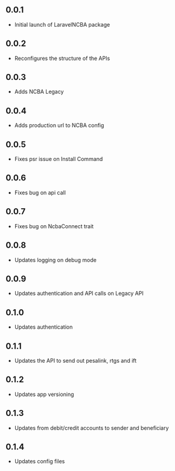 ## 0.0.1

- Initial launch of LaravelNCBA package

## 0.0.2

- Reconfigures the structure of the APIs

## 0.0.3

- Adds NCBA Legacy

## 0.0.4

- Adds production url to NCBA config

## 0.0.5

- Fixes psr issue on Install Command

## 0.0.6

- Fixes bug on api call

## 0.0.7

- Fixes bug on NcbaConnect trait

## 0.0.8

- Updates logging on debug mode

## 0.0.9

- Updates authentication and API calls on Legacy API

## 0.1.0

- Updates authentication

## 0.1.1

- Updates the API to send out pesalink, rtgs and ift

## 0.1.2

- Updates app versioning

## 0.1.3

- Updates from debit/credit accounts to sender and beneficiary

## 0.1.4

- Updates config files
